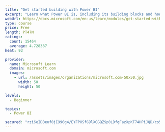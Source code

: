 ```yaml
---
title: "Get started building with Power BI"
excerpt: "Learn what Power BI is, including its building blocks and how they work together."
webUrl: https://docs.microsoft.com/en-us/learn/modules/get-started-with-power-bi/
type: course
price: Free
length: PT47M
ratings:
  count: 15464
  average: 4.728337
heat: 93

provider:
  name: Microsoft Learn
  domain: microsoft.com
  images:
    - url: /assets/images/organizations/microsoft.com-50x50.jpg
      width: 50
      height: 50

levels:
  - Beginner

topics:
  - Power BI

secured: "rzi6eID8euf0jI990g4/EYFPHSfG9lXGGQZ9p0LDfgFazXpKF74HPiJQD/cs52xc/D+wYehflI4PVBW5uRmebum7mRpZiqvAf3LJkoRRymMxpaA/cPkoIBhb4y6vbx8j/UzIk9znMUT1H1AXrAbYjfkdYKZ1Q7i7OpsP5XYTgegbMiAe1vls+Mgnzh1pE8Y+LSGQ6yJkXsew8213FxkvjHU5n+Jee5LboCeZiHvaPqw0jtdOiDZVbh0ZtYKjYLLiJ6fDV3r9FYiiNXUL+RLs2/VBKTn4qdOnkIMpuNI1pWsgtbFcnoIpyeoWsc0v0fuQ3pKVwwZqGD2vv06Dx49hXa9W31HQD1rXzUPur+454Oi3u5GlhBFsUuDLUP+l54QQyaIGD4k+84k5fSVO2yn8ow==;c13+Uh15Wi156e+7Fjdugg=="
---
```


